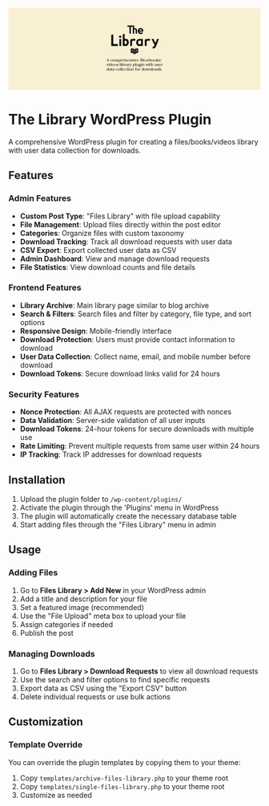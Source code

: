 ![cover.jpg](cover.jpg)
# The Library WordPress Plugin

A comprehensive WordPress plugin for creating a files/books/videos library with user data collection for downloads.

## Features

### Admin Features
- **Custom Post Type**: "Files Library" with file upload capability
- **File Management**: Upload files directly within the post editor
- **Categories**: Organize files with custom taxonomy
- **Download Tracking**: Track all download requests with user data
- **CSV Export**: Export collected user data as CSV
- **Admin Dashboard**: View and manage download requests
- **File Statistics**: View download counts and file details

### Frontend Features
- **Library Archive**: Main library page similar to blog archive
- **Search & Filters**: Search files and filter by category, file type, and sort options
- **Responsive Design**: Mobile-friendly interface
- **Download Protection**: Users must provide contact information to download
- **User Data Collection**: Collect name, email, and mobile number before download
- **Download Tokens**: Secure download links valid for 24 hours

### Security Features
- **Nonce Protection**: All AJAX requests are protected with nonces
- **Data Validation**: Server-side validation of all user inputs
- **Download Tokens**: 24-hour tokens for secure downloads with multiple use
- **Rate Limiting**: Prevent multiple requests from same user within 24 hours
- **IP Tracking**: Track IP addresses for download requests

## Installation

1. Upload the plugin folder to `/wp-content/plugins/`
2. Activate the plugin through the 'Plugins' menu in WordPress
3. The plugin will automatically create the necessary database table
4. Start adding files through the "Files Library" menu in admin

## Usage

### Adding Files
1. Go to **Files Library > Add New** in your WordPress admin
2. Add a title and description for your file
3. Set a featured image (recommended)
4. Use the "File Upload" meta box to upload your file
5. Assign categories if needed
6. Publish the post

### Managing Downloads
1. Go to **Files Library > Download Requests** to view all download requests
2. Use the search and filter options to find specific requests
3. Export data as CSV using the "Export CSV" button
4. Delete individual requests or use bulk actions

## Customization

### Template Override

You can override the plugin templates by copying them to your theme:

1. Copy `templates/archive-files-library.php` to your theme root
2. Copy `templates/single-files-library.php` to your theme root
3. Customize as needed
